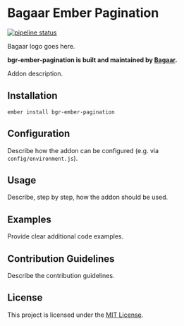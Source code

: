 # Bagaar Ember Pagination

[![pipeline status](https://git.bagaar.be/shelf/bgr-ember-pagination/badges/develop/pipeline.svg)](https://git.bagaar.be/shelf/bgr-ember-pagination/commits/develop)

Bagaar logo goes here.

**bgr-ember-pagination is built and maintained by [Bagaar](http://bagaar.be).**

Addon description.

## Installation

```shell
ember install bgr-ember-pagination
```

## Configuration

Describe how the addon can be configured (e.g. via `config/environment.js`).

## Usage

Describe, step by step, how the addon should be used.

## Examples

Provide clear additional code examples.

## Contribution Guidelines

Describe the contribution guidelines.

## License

This project is licensed under the [MIT License](./LICENSE.md).
